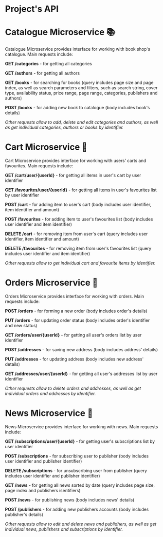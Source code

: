 # Project's API
# Catalogue Microservice 📚

Catalogue Microservice provides interface for working with book shop's catalogue. Main requests include:

**GET /categories** - for getting all categories

**GET /authors** - for getting all authors

**GET /books** - for searching for books (query includes page size and page index, as well as search parameters and filters, such as search string, cover type, availability status, price range, page range, categories, publishers and authors)

**POST /books** - for adding new book to catalogue (body includes book's details)

*Other requests allow to add, delete and edit categories and authors, as well as get individual categories, authors or books by identifier.*

# Cart Microservice 🛒

Cart Microservice provides interface for working with users' carts and favourites. Main requests include:

**GET /cart/user/{userId}** - for getting all items in user's cart by user identifier

**GET /favourites/user/{userId}** - for getting all items in user's favourites list by user identifier

**POST /cart** - for adding item to user's cart (body includes user identifier, item identifier and amount)

**POST /favourites** - for adding item to user's favourites list (body includes user identifier and item identifier)

**DELETE /cart** - for removing item from user's cart (query includes user identifier, item identifier and amount)

**DELETE /favourites** - for removing item from user's favourites list (query includes user identifier and item identifier)

*Other requests allow to get individual cart and favourite items by identifier.*

# Orders Microservice 🚚

Orders Microservice provides interface for working with orders. Main requests include:

**POST /orders** - for forming a new order (body includes order's details)

**PUT /orders** - for updating order status (body includes order's identifier and new status)

**GET /orders/user/{userId}** - for getting all user's orders list by user identifier

**POST /addresses** - for saving new address (body includes address' details)

**PUT /addresses** - for updating address (body includes new address' details)

**GET /addresses/user/{userId}** - for getting all user's addresses list by user identifier

*Other requests allow to delete orders and addresses, as well as get individual orders and addresses by identifier.*

# News Microservice 📰

News Microservice provides interface for working with news. Main requests include:

**GET /subscriptions/user/{userId}** - for getting user's subscriptions list by user identifier

**POST /subscriptions** - for subscribing user to publisher (body includes user identifier and publisher identifier)

**DELETE /subscriptions** - for unsubscribing user from publisher (query includes user identifier and publisher identifier)

**GET /news** - for getting all news sorted by date (query includes page size, page index and publishers isentifiers)

**POST /news** - for publishing news (body includes news' details)

**POST /publishers** - for adding new publishers accounts (body includes publisher's details)

*Other requests allow to edit and delete news and publidhers, as well as get individual news, publishers and subscriptions by identifier.*
